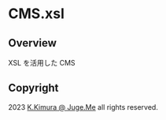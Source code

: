 # CMS.xsl

## Overview

XSL を活用した CMS


## Copyright

2023 [K.Kimura @ Juge.Me](https://github.com/dotnsf) all rights reserved.
